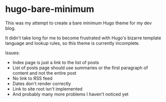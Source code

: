 # hugo-bare-minimum
This was my attempt to create a bare minimum Hugo theme for my dev blog.

It didn't take long for me to become frustrated with Hugo's bizarre template language and lookup rules, so this theme is currently incomplete.

Issues:

* Index page is just a link to the list of posts
* List of posts page should use summaries or the first paragraph of content and not the entire post
* No link to RSS feed
* Dates don't render correctly
* Link to site root isn't implemented
* And probably many more problems I haven't noticed yet
